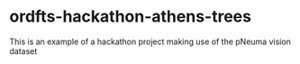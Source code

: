 # ordfts-hackathon-athens-trees
This is an example of a hackathon project making use of the pNeuma vision dataset
